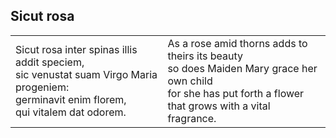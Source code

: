 
## Sicut rosa

<table class="bare">
  <tr>
    <td>
Sicut rosa inter spinas illis addit speciem,<br/>
sic venustat suam Virgo Maria progeniem:<br/>
germinavit enim florem,<br/>
qui vitalem dat odorem.<br/>
    </td>
    <td>
As a rose amid thorns adds to theirs its beauty<br/>
so does Maiden Mary grace her own child<br/>
for she has put forth a flower<br/>
that grows with a vital fragrance.<br/>
    </td>
  </tr>
</table>
